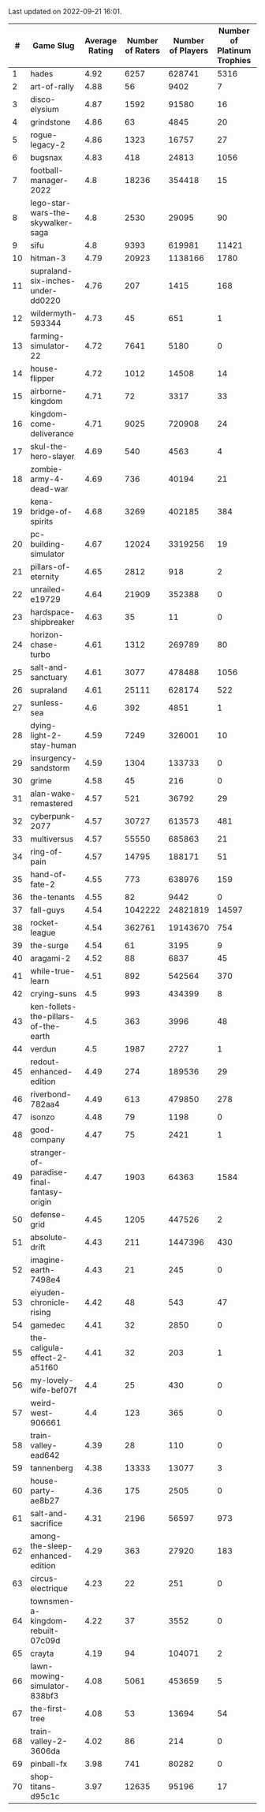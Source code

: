 Last updated on 2022-09-21 16:01.


|#|Game Slug|Average Rating|Number of Raters|Number of Players|Number of Platinum Trophies|Max Rarity (%)|
|---|---|---|---|---|---|---|
|1|hades|4.92|6257|628741|5316|89|
|2|art-of-rally|4.88|56|9402|7|95|
|3|disco-elysium|4.87|1592|91580|16|28|
|4|grindstone|4.86|63|4845|20|98|
|5|rogue-legacy-2|4.86|1323|16757|27|36|
|6|bugsnax|4.83|418|24813|1056|96|
|7|football-manager-2022|4.8|18236|354418|15|47|
|8|lego-star-wars-the-skywalker-saga|4.8|2530|29095|90|98|
|9|sifu|4.8|9393|619981|11421|90|
|10|hitman-3|4.79|20923|1138166|1780|48|
|11|supraland-six-inches-under-dd0220|4.76|207|1415|168|99|
|12|wildermyth-593344|4.73|45|651|1|91|
|13|farming-simulator-22|4.72|7641|5180|0|89|
|14|house-flipper|4.72|1012|14508|14|93|
|15|airborne-kingdom|4.71|72|3317|33|54|
|16|kingdom-come-deliverance|4.71|9025|720908|24|30|
|17|skul-the-hero-slayer|4.69|540|4563|4|96|
|18|zombie-army-4-dead-war|4.69|736|40194|21|66|
|19|kena-bridge-of-spirits|4.68|3269|402185|384|94|
|20|pc-building-simulator|4.67|12024|3319256|19|47|
|21|pillars-of-eternity|4.65|2812|918|2|79|
|22|unrailed-e19729|4.64|21909|352388|0|38|
|23|hardspace-shipbreaker|4.63|35|11|0|55|
|24|horizon-chase-turbo|4.61|1312|269789|80|83|
|25|salt-and-sanctuary|4.61|3077|478488|1056|83|
|26|supraland|4.61|25111|628174|522|100|
|27|sunless-sea|4.6|392|4851|1|38|
|28|dying-light-2-stay-human|4.59|7249|326001|10|49|
|29|insurgency-sandstorm|4.59|1304|133733|0|9|
|30|grime|4.58|45|216|0|93|
|31|alan-wake-remastered|4.57|521|36792|29|3|
|32|cyberpunk-2077|4.57|30727|613573|481|60|
|33|multiversus|4.57|55550|685863|21|83|
|34|ring-of-pain|4.57|14795|188171|51|97|
|35|hand-of-fate-2|4.55|773|638976|159|72|
|36|the-tenants|4.55|82|9442|0|97|
|37|fall-guys|4.54|1042222|24821819|14597|90|
|38|rocket-league|4.54|362761|19143670|754|74|
|39|the-surge|4.54|61|3195|9|94|
|40|aragami-2|4.52|88|6837|45|92|
|41|while-true-learn|4.51|892|542564|370|93|
|42|crying-suns|4.5|993|434399|8|65|
|43|ken-follets-the-pillars-of-the-earth|4.5|363|3996|48|62|
|44|verdun|4.5|1987|2727|1|58|
|45|redout-enhanced-edition|4.49|274|189536|29|40|
|46|riverbond-782aa4|4.49|613|479850|278|69|
|47|isonzo|4.48|79|1198|0|65|
|48|good-company|4.47|75|2421|1|59|
|49|stranger-of-paradise-final-fantasy-origin|4.47|1903|64363|1584|98|
|50|defense-grid|4.45|1205|447526|2|79|
|51|absolute-drift|4.43|211|1447396|430|10|
|52|imagine-earth-7498e4|4.43|21|245|0|66|
|53|eiyuden-chronicle-rising|4.42|48|543|47|89|
|54|gamedec|4.41|32|2850|0|59|
|55|the-caligula-effect-2-a51f60|4.41|32|203|1|98|
|56|my-lovely-wife-bef07f|4.4|25|430|0|99|
|57|weird-west-906661|4.4|123|365|0|73|
|58|train-valley-ead642|4.39|28|110|0|79|
|59|tannenberg|4.38|13333|13077|3|67|
|60|house-party-ae8b27|4.36|175|2505|0|18|
|61|salt-and-sacrifice|4.31|2196|56597|973|91|
|62|among-the-sleep-enhanced-edition|4.29|363|27920|183|45|
|63|circus-electrique|4.23|22|251|0|4|
|64|townsmen-a-kingdom-rebuilt-07c09d|4.22|37|3552|0|67|
|65|crayta|4.19|94|104071|2|22|
|66|lawn-mowing-simulator-838bf3|4.08|5061|453659|5|93|
|67|the-first-tree|4.08|53|13694|54|85|
|68|train-valley-2-3606da|4.02|86|214|0|89|
|69|pinball-fx|3.98|741|80282|0|87|
|70|shop-titans-d95c1c|3.97|12635|95196|17|99|
